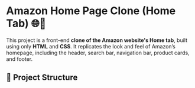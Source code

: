 # Amazon Home Page Clone (Home Tab) 🌐🛒

This project is a front-end **clone of the Amazon website's Home tab**, built using only **HTML** and **CSS**. It replicates the look and feel of Amazon’s homepage, including the header, search bar, navigation bar, product cards, and footer.

## 📁 Project Structure
